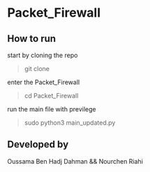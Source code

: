 # Packet_Firewall

## How to run

start by cloning the repo

> git clone

enter the Packet_Firewall

> cd Packet_Firewall

run the main file with previlege 

> sudo python3  main_updated.py



## Developed by 
Oussama Ben Hadj Dahman && Nourchen Riahi
